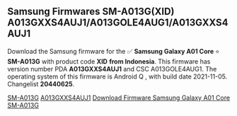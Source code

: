 <h2>Samsung Firmwares SM-A013G(XID) A013GXXS4AUJ1/A013GOLE4AUG1/A013GXXS4AUJ1</h2>
Download the Samsung firmware for the ✅ <strong>Samsung Galaxy A01 Core </strong> ⭐ <strong>SM-A013G</strong> with product code <strong>XID</strong> <strong> from Indonesia</strong>. This firmware has version number PDA <strong>A013GXXS4AUJ1</strong> and CSC A013GOLE4AUG1. The operating system of this firmware is Android Q , with build date 2021-11-05. Changelist <strong>20440625</strong>.


[SM-A013G](https://samfirm.shop/samsung/model/SM-A013G)
[A013GXXS4AUJ1](https://samfirm.shop/samsung/pda/A013GXXS4AUJ1)
[Download Firmware Samsung Galaxy A01 Core SM-A013G](https://samfirm.shop/samsung/firmware/472601)
